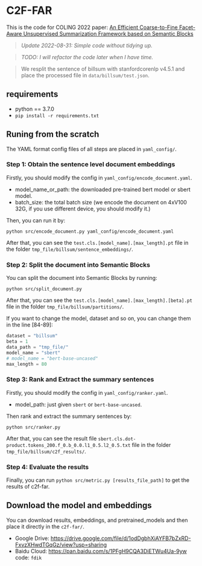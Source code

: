 # C2F-FAR
This is the code for COLING 2022 paper: [An Efficient Coarse-to-Fine Facet-Aware Unsupervised Summarization Framework based on Semantic Blocks](https://arxiv.org/abs/2208.08253)

> *Update 2022-08-31: Simple code without tidying up.*

> *TODO: I will refactor the code later when I have time.*

> We resplit the sentence of billsum with stanfordcorenlp v4.5.1 and place the processed file in `data/billsum/test.json`.

## requirements
- python == 3.7.0
- `pip install -r requirements.txt`

## Runing from the scratch
The YAML format config files of all steps are placed in `yaml_config/`.

### Step 1: Obtain the sentence level document embeddings 
Firstly, you should modify the config in `yaml_config/encode_document.yaml`.
- model_name_or_path: the downloaded pre-trained bert model or sbert model.
- batch_size: the total batch size (we encode the document on 4xV100 32G, if you use different device, you should modify it.)

Then, you can run it by:
```
python src/encode_document.py yaml_config/encode_document.yaml
```
After that, you can see the `test.cls.[model_name].[max_length].pt` file in the folder `tmp_file/billsum/sentence_embeddings/`.

### Step 2: Split the document into Semantic Blocks
You can split the document into Semantic Blocks by running:
```
python src/split_document.py
```

After that, you can see the `test.cls.[model_name].[max_length].[beta].pt` file in the folder `tmp_file/billsum/partitions/`.


If you want to change the model, dataset and so on, you can change them in the line [84-89]:

```python
dataset = "billsum"
beta = 1
data_path = "tmp_file/"
model_name = "sbert"
# model_name = "bert-base-uncased"
max_length = 80
```

### Step 3: Rank and Extract the summary sentences
Firstly, you should modify the config in `yaml_config/ranker.yaml`.
- model_path: just given `sbert` or `bert-base-uncased`.

Then rank and extract the summary sentences by:
```
python src/ranker.py
```
After that, you can see the result file `sbert.cls.dot-product.tokens_200.f_0.b_0.0.l1_0.5.l2_0.5.txt` file in the folder `tmp_file/billsum/c2f_results/`.

### Step 4: Evaluate the results
Finally, you can run `python src/metric.py [results_file_path]` to get the results of c2f-far.

## Download the model and embeddings
You can download results, embeddings, and pretrained_models and then place it directly in the `c2f-far/`.

- Google Drive: https://drive.google.com/file/d/1odDgbhXiAYFB7bZxRD-FxvzXHwdTGqGz/view?usp=sharing
- Baidu Cloud: https://pan.baidu.com/s/1PFgH9CQA3DiETWu4Ua-9yw code: `fdik` 



